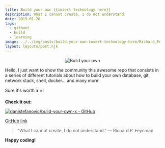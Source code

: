 ```yaml
---
title: Build your own {{insert technology here}}
description: What I cannot create, I do not understand.
date: 2019-01-20
tags:
  - githunt
  - build
  - learning
image: ../../img/posts/build-your-own-insert-technology-here/Richard_Feynman.png
layout: layouts/post.njk
---
```


<div align="center">

![Build your own](../../img/posts/build-your-own-insert-technology-here/Richard_Feynman.png)
</div>

Hello, I just want to show the community this awesome repo that consists in a series of different tutorials about how to build your own database, git, network stack, shell, docker... and many more!

Sure it's worth a ⭐️!

**Check it out:**

[![danistefanovic/build-your-own-x - GitHub](https://gh-card.dev/repos/danistefanovic/build-your-own-x.svg?fullname)](https://github.com/danistefanovic/build-your-own-x)

[GitHub link](https://github.com/danistefanovic/build-your-own-x)


> "What I cannot create, I do not understand."
> ― Richard P. Feynman

**Happy coding!**